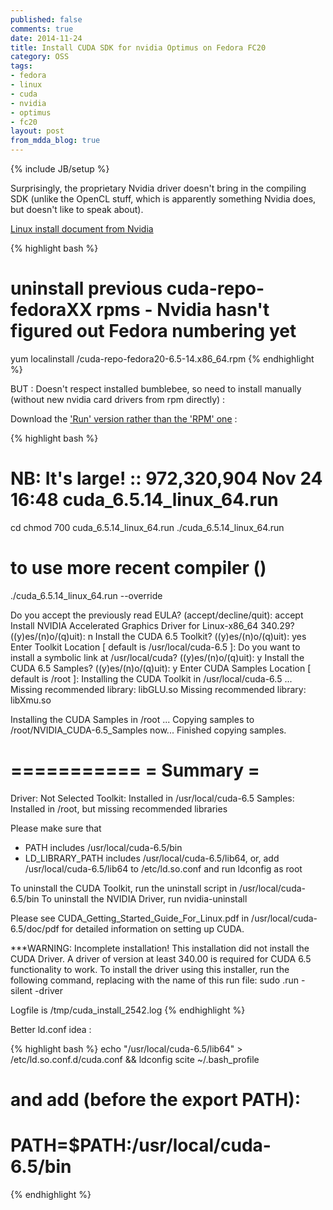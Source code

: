 ```yaml
---
published: false
comments: true
date: 2014-11-24
title: Install CUDA SDK for nvidia Optimus on Fedora FC20
category: OSS
tags:
- fedora
- linux
- cuda
- nvidia
- optimus
- fc20
layout: post
from_mdda_blog: true
---
```

{% include JB/setup %}

Surprisingly, the proprietary Nvidia driver doesn't bring in the compiling SDK (unlike the OpenCL stuff, which is apparently something Nvidia does, but doesn't like to speak about).



[Linux install document from Nvidia](http://developer.download.nvidia.com/compute/cuda/6_5/rel/docs/CUDA_Getting_Started_Linux.pdf)



{% highlight bash %}
# uninstall previous cuda-repo-fedoraXX rpms - Nvidia hasn't figured out Fedora numbering yet
yum localinstall <download-directory>/cuda-repo-fedora20-6.5-14.x86_64.rpm
{% endhighlight %}

BUT : Doesn't respect installed bumblebee, so need to install manually (without new nvidia card drivers from rpm directly) :

Download the ['Run' version rather than the 'RPM' one](https://developer.nvidia.com/cuda-downloads?sid=655255) :

{% highlight bash %}
# NB: It's large! ::  972,320,904 Nov 24 16:48 cuda_6.5.14_linux_64.run
cd <download-directory>
chmod 700 cuda_6.5.14_linux_64.run 
./cuda_6.5.14_linux_64.run 

# to use more recent compiler ()
./cuda_6.5.14_linux_64.run --override

Do you accept the previously read EULA? (accept/decline/quit): accept
Install NVIDIA Accelerated Graphics Driver for Linux-x86_64 340.29? ((y)es/(n)o/(q)uit): n
Install the CUDA 6.5 Toolkit? ((y)es/(n)o/(q)uit): yes
Enter Toolkit Location [ default is /usr/local/cuda-6.5 ]: 
Do you want to install a symbolic link at /usr/local/cuda? ((y)es/(n)o/(q)uit): y
Install the CUDA 6.5 Samples? ((y)es/(n)o/(q)uit): y
Enter CUDA Samples Location [ default is /root ]: 
Installing the CUDA Toolkit in /usr/local/cuda-6.5 ...
Missing recommended library: libGLU.so
Missing recommended library: libXmu.so

Installing the CUDA Samples in /root ...
Copying samples to /root/NVIDIA_CUDA-6.5_Samples now...
Finished copying samples.

===========
= Summary =
===========

Driver:   Not Selected
Toolkit:  Installed in /usr/local/cuda-6.5
Samples:  Installed in /root, but missing recommended libraries

Please make sure that
 -   PATH includes /usr/local/cuda-6.5/bin
 -   LD_LIBRARY_PATH includes /usr/local/cuda-6.5/lib64, or, add /usr/local/cuda-6.5/lib64 to /etc/ld.so.conf and run ldconfig as root

To uninstall the CUDA Toolkit, run the uninstall script in /usr/local/cuda-6.5/bin
To uninstall the NVIDIA Driver, run nvidia-uninstall

Please see CUDA_Getting_Started_Guide_For_Linux.pdf in /usr/local/cuda-6.5/doc/pdf for detailed information on setting up CUDA.

***WARNING: Incomplete installation! This installation did not install the CUDA Driver. A driver of version at least 340.00 is required for CUDA 6.5 functionality to work.
To install the driver using this installer, run the following command, replacing <CudaInstaller> with the name of this run file:
    sudo <CudaInstaller>.run -silent -driver

Logfile is /tmp/cuda_install_2542.log
{% endhighlight %}


Better ld.conf idea : 

{% highlight bash %}
echo "/usr/local/cuda-6.5/lib64" > /etc/ld.so.conf.d/cuda.conf && ldconfig
scite ~/.bash_profile 
# and add (before the export PATH): 
# PATH=$PATH:/usr/local/cuda-6.5/bin
{% endhighlight %}
